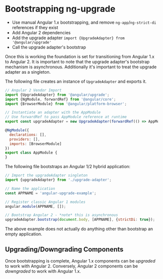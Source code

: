 # Bootstrapping ng-upgrade

- Use manual Angular 1.x bootstrapping, and remove `ng-app`/`ng-strict-di`
references if they exist
- Add Angular 2 dependencies
- Add the upgrade adapter `import {UpgradeAdapter} from '@angular/upgrade'`
- Call the upgrade adapter's bootstrap

Once this is working the foundation is set for transitioning from Angular 1.x to
Angular 2.  It is important to note that the upgrade adapter's bootstrap
mechanism is asynchronous. Additionally it's important to treat the upgrade
adapter as a singleton.

The following file creates an instance of `UpgradeAdapter` and exports it.

```js
// Angular 2 Vendor Import
import {UpgradeAdapter} from '@angular/upgrade';
import {NgModule, forwardRef} from '@angular/core';
import {BrowserModule} from '@angular/platform-browser';

// Instantiate an adapter with the AppModule
// Use forwardRef to pass AppModule reference at runtime
export const upgradeAdapter = new UpgradeAdapter(forwardRef(() => AppModule));

@NgModule({
  declarations: [],
  providers: [],
  imports: [BrowserModule]
})
export class AppModule {
}
```

The following file bootstraps an Angular 1/2 hybrid application:

```js
// Import the upgradeAdapter singleton
import {upgradeAdapter} from './upgrade-adapter';

// Name the application
const APPNAME = 'angular-upgrade-example';

// Register classic Angular 1 modules
angular.module(APPNAME, []);

// Bootstrap Angular 2 - *note* this is asynchronous
upgradeAdapter.bootstrap(document.body, [APPNAME], {strictDi: true});
```

The above example does not actually do anything other than bootstrap an empty application.

## Upgrading/Downgrading Components

Once bootstrapping is complete, Angular 1.x components can be _upgraded_ to
work with Angular 2.  Conversely, Angular 2 components can be _downgraded_ to
work with Angular 1.x.
